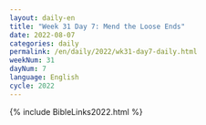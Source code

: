 ```yaml
---
layout: daily-en
title: "Week 31 Day 7: Mend the Loose Ends"
date: 2022-08-07
categories: daily
permalink: /en/daily/2022/wk31-day7-daily.html
weekNum: 31
dayNum: 7
language: English
cycle: 2022
---
```

{% include BibleLinks2022.html %} 
